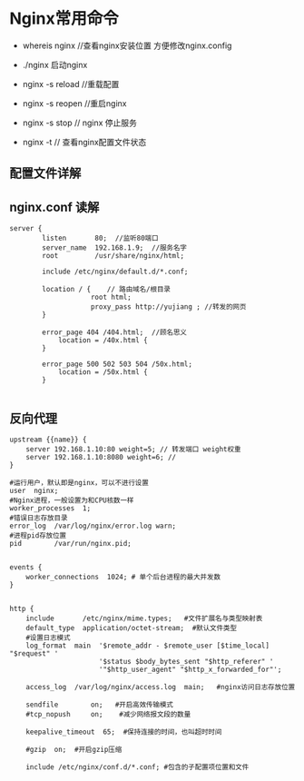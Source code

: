 <!-- wp:heading {"level":1} -->
# Nginx常用命令
<!-- /wp:heading -->

<!-- wp:list -->


- whereis nginx  //查看nginx安装位置 方便修改nginx.config

- ./nginx  启动nginx

- nginx -s reload //重载配置

- nginx -s reopen //重启nginx

- nginx -s stop  // nginx 停止服务

- nginx -t // 查看nginx配置文件状态
<!-- /wp:list -->

<!-- wp:heading {"level":1} -->
## 配置文件详解
<!-- /wp:heading -->

<!-- wp:heading -->
## nginx.conf 读解
<!-- /wp:heading -->

<!-- wp:code -->
```
server {
        listen       80;  //监听80端口
        server_name  192.168.1.9;  //服务名字
        root         /usr/share/nginx/html;

        include /etc/nginx/default.d/*.conf;

        location / {    // 路由域名/根目录
                    root html;
                    proxy_pass http://yujiang ; //转发的网页
        }

        error_page 404 /404.html;  //顾名思义
            location = /40x.html {
        }

        error_page 500 502 503 504 /50x.html;
            location = /50x.html {
        }
        
```
<!-- /wp:code -->

<!-- wp:heading -->
## 反向代理
<!-- /wp:heading -->

<!-- wp:code -->
```
upstream {{name}} {
    server 192.168.1.10:80 weight=5; // 转发端口 weight权重
    server 192.168.1.10:8080 weight=6; //
}
```
<!-- /wp:code -->


``` 
#运行用户，默认即是nginx，可以不进行设置
user  nginx;
#Nginx进程，一般设置为和CPU核数一样
worker_processes  1;   
#错误日志存放目录
error_log  /var/log/nginx/error.log warn;
#进程pid存放位置
pid        /var/run/nginx.pid;


events {
    worker_connections  1024; # 单个后台进程的最大并发数
}


http {
    include       /etc/nginx/mime.types;   #文件扩展名与类型映射表
    default_type  application/octet-stream;  #默认文件类型
    #设置日志模式
    log_format  main  '$remote_addr - $remote_user [$time_local] "$request" '
                      '$status $body_bytes_sent "$http_referer" '
                      '"$http_user_agent" "$http_x_forwarded_for"';

    access_log  /var/log/nginx/access.log  main;   #nginx访问日志存放位置

    sendfile        on;   #开启高效传输模式
    #tcp_nopush     on;    #减少网络报文段的数量

    keepalive_timeout  65;  #保持连接的时间，也叫超时时间

    #gzip  on;  #开启gzip压缩

    include /etc/nginx/conf.d/*.conf; #包含的子配置项位置和文件

```
